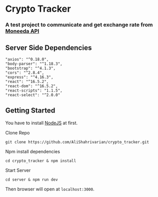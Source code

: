# Crypto Tracker

### A test project to communicate and get exchange rate from [Moneeda API](https://moneeda.github.io/docs/)

## Server Side Dependencies

````
"axios": "^0.18.0",
"body-parser": "^1.18.3",
"bootstrap": "^4.1.3",
"cors": "^2.8.4",
"express": "^4.16.3",
"react": "^16.5.2",
"react-dom": "^16.5.2",
"react-scripts": "1.1.5",
"react-select": "^2.0.0"
````

## Getting Started
You have to install [NodeJS](https://nodejs.org/en/download/package-manager/) at first.


Clone Repo

````
git clone https://github.com/AliShahrivarian/crypto_tracker.git
````

Npm install dependencies

````
cd crypto_tracker & npm install
````

Start Server

````
cd server & npm run dev
````

Then browser will open at `localhost:3000`.
